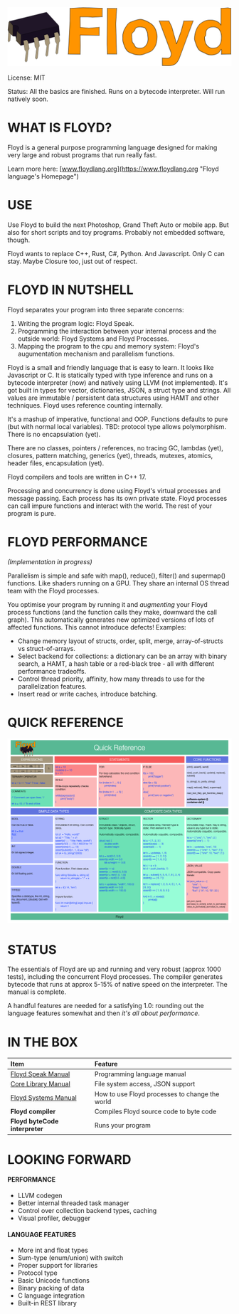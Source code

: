 ![](readme_floyd_logo.png)

License: MIT

Status: All the basics are finished. Runs on a bytecode interpreter. Will run natively soon.

# WHAT IS FLOYD?

Floyd is a general purpose programming language designed for making very large and robust programs that run really fast.

Learn more here: [www.floydlang.org](https://www.floydlang.org "Floyd language's Homepage")


# USE

Use Floyd to build the next Photoshop, Grand Theft Auto or mobile app. But also for short scripts and toy programs. Probably not embedded software, though.

Floyd wants to replace C++, Rust, C#, Python. And Javascript. Only C can stay. Maybe Closure too, just out of respect.


# FLOYD IN NUTSHELL

Floyd separates your program into three separate concerns:

1. Writing the program logic: Floyd Speak.
2. Programming the interaction between your internal process and the outside world: Floyd Systems and Floyd Processes.
3. Mapping the program to the cpu and memory system: Floyd's augumentation mechanism and parallelism functions.

Floyd is a small and friendly language that is easy to learn. It looks like Javascript or C. It is statically typed with type inference and runs on a bytecode interpreter (now) and natively using LLVM (not implemented). It's got built in types for vector, dictionaries, JSON, a struct type and strings. All values are immutable / persistent data structures using HAMT and other techniques. Floyd uses reference counting internally.

It's a mashup of imperative, functional and OOP. Functions defaults to pure (but with normal local variables). TBD: protocol type allows polymorphism. There is no encapsulation (yet).

There are no classes, pointers / references, no tracing GC, lambdas (yet), closures, pattern matching, generics (yet), threads, mutexes, atomics, header files, encapsulation (yet).

Floyd compilers and tools are written in C++ 17.


Processing and concurrency is done using Floyd's virtual processes and message passing. Each process has its own private state. Floyd processes can call impure functions and interact with the world. The rest of your program is pure.


# FLOYD PERFORMANCE
*(Implementation in progress)*


Parallelism is simple and safe with map(), reduce(), filter() and supermap() functions. Like shaders running on a GPU. They share an internal OS thread team with the Floyd processes.

You optimise your program by running it and *augmenting* your Floyd process functions (and the function calls they make, downward the call graph). This automatically generates new optimized versions of lots of affected functions. This cannot introduce defects! Examples:

- Change memory layout of structs, order, split, merge, array-of-structs vs struct-of-arrays.
- Select backend for collections: a dictionary can be an array with binary search, a HAMT, a hash table or a red-black tree - all with different performance tradeoffs.
- Control thread priority, affinity, how many threads to use for the parallelization features.
- Insert read or write caches, introduce batching.


# QUICK REFERENCE

![](readme_cheat_sheet.png)


# STATUS

The essentials of Floyd are up and running and very robust (approx 1000 tests), including the concurrent Floyd processes. The compiler generates bytecode that runs at approx 5-15% of native speed on the interpreter. The manual is complete.

A handful features are needed for a satisfying 1.0: rounding out the language features somewhat and then *it's all about performance*.


# IN THE BOX

|Item				| Feature	
|:---				|:---
| [Floyd Speak Manual](floyd_speak.md) | Programming language manual
| [Core Library Manual](floyd_speak_corelibs.md) | File system access, JSON support
| [Floyd Systems Manual](floyd_systems.md) | How to use Floyd processes to change the world
| **Floyd compiler** | Compiles Floyd source code to byte code
| **Floyd byteCode interpreter**	|Runs your program



# LOOKING FORWARD

#### PERFORMANCE
- LLVM codegen
- Better internal threaded task manager
- Control over collection backend types, caching
- Visual profiler, debugger

#### LANGUAGE FEATURES
- More int and float types
- Sum-type (enum/union) with switch
- Proper support for libraries
- Protocol type
- Basic Unicode functions
- Binary packing of data
- C language integration
- Built-in REST library


